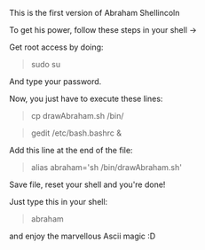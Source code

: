 This is the first version of Abraham Shellincoln

To get his power, follow these steps in your shell ->

Get root access by doing:

> sudo su

And type your password.

Now, you just have to execute these lines:

> cp drawAbraham.sh /bin/

> gedit /etc/bash.bashrc &

Add this line at the end of the file:

> alias abraham='sh /bin/drawAbraham.sh'

Save file, reset your shell and you're done!

Just type this in your shell:

> abraham

and enjoy the marvellous Ascii magic :D
